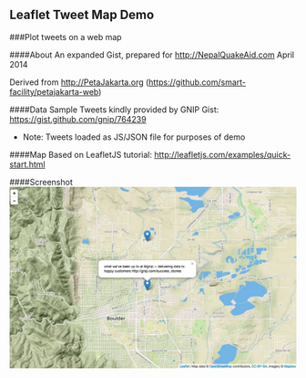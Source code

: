 Leaflet Tweet Map Demo
----------------------
###Plot tweets on a web map

####About
An expanded Gist, prepared for http://NepalQuakeAid.com April 2014

Derived from http://PetaJakarta.org (https://github.com/smart-facility/petajakarta-web)

####Data
Sample Tweets kindly provided by GNIP Gist: https://gist.github.com/gnip/764239
* Note: Tweets loaded as JS/JSON file for purposes of demo

####Map
Based on LeafletJS tutorial: http://leafletjs.com/examples/quick-start.html

####Screenshot
![map](https://raw.githubusercontent.com/smart-facility/leaflet_tweetmap_demo/master/screenshot.png)
